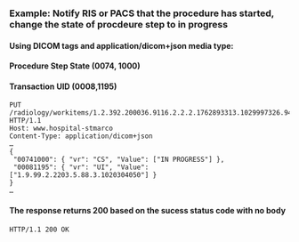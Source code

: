 ### Example: Notify RIS or PACS that the procedure has started, change the state of procdeure step to in progress

#### Using DICOM tags and application/dicom+json media type:  
#### Procedure Step State (0074, 1000)
#### Transaction UID (0008,1195)

```http
PUT /radiology/workitems/1.2.392.200036.9116.2.2.2.1762893313.1029997326.945873/state HTTP/1.1
Host: www.hospital-stmarco
Content-Type: application/dicom+json
…
{
 "00741000": { "vr": "CS", "Value": ["IN PROGRESS"] },
 "00081195": { "vr": "UI", "Value": ["1.9.99.2.2203.5.88.3.1020304050"] }
}
…
```

#### The response returns 200 based on the sucess status code with no body
```http
HTTP/1.1 200 OK

```